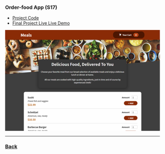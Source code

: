 ### Order-food App (S17)

- [Project Code](../../Projects/05-order-food-app/S17-project/)
- [Final Project Live Live Demo](https://food-order-v2.vercel.app/)

![food app](../../screens/food-app.png)

---

### [Back](../readme.md)
